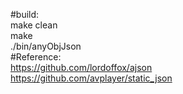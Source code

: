 #build:    
make clean    
make    
./bin/anyObjJson    
#Reference:    
https://github.com/lordoffox/ajson    
https://github.com/avplayer/static_json   
